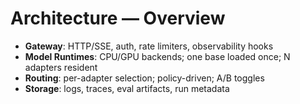 # Architecture — Overview

- **Gateway**: HTTP/SSE, auth, rate limiters, observability hooks  
- **Model Runtimes**: CPU/GPU backends; one base loaded once; N adapters resident  
- **Routing**: per-adapter selection; policy-driven; A/B toggles  
- **Storage**: logs, traces, eval artifacts, run metadata

